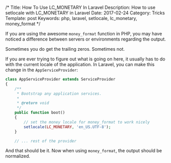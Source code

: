 /*
Title: How To Use LC_MONETARY In Laravel
Description: How to use setlocale with LC_MONETARY in Laravel
Date: 2017-02-24
Category: Tricks
Template: post
Keywords: php, laravel, setlocale, lc_monetary, money_format
*/

If you are using the awesome `money_format` function in PHP, you may have noticed a difference between servers or environments regarding the output.

Sometimes you do get the trailing zeros. Sometimes not.

If you are ever trying to figure out what is going on here, it usually has to do with the current locale of the application. In Laravel, you can make this change in the `AppServiceProvider`:

```php
class AppServiceProvider extends ServiceProvider
{
    /**
     * Bootstrap any application services.
     *
     * @return void
     */
    public function boot()
    {
        // set the money locale for money_format to work nicely
        setlocale(LC_MONETARY, 'en_US.UTF-8');
    }

    // ... rest of the provider
```

And that should be it. Now when using `money_format`, the output should be normalized.
